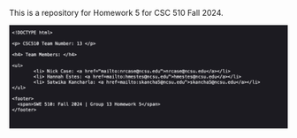 This is a repository for Homework 5 for CSC 510 Fall 2024.

![website_screenshot](https://github.com/SE-Fall-2024/git-homework/blob/c1e19ae075f24062ec5e39ba3d4dabf890887171/screenshot.png)
